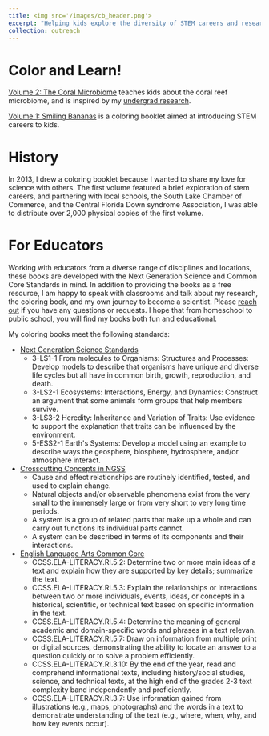 ```yaml
---
title: <img src='/images/cb_header.png'>
excerpt: "Helping kids explore the diversity of STEM careers and research."
collection: outreach
---
```

# Color and Learn!
[Volume 2: The Coral Microbiome](/files/cb_coralmicrobiome.pdf) teaches kids about the coral reef microbiome, and is inspired by my [undergrad research](http://www.sciencemaya.com/portfolio/2_coralmicrobiome/).

[Volume 1: Smiling Bananas](/files/SB_coloringbook.pdf) is a coloring booklet aimed at introducing STEM careers to kids.

# History
In 2013, I drew a coloring booklet because I wanted to share my love for science with others. The first volume featured a brief exploration of stem careers, and partnering with local schools, the South Lake Chamber of Commerce, and the Central Florida Down syndrome Association, I was able to distribute over 2,000 physical copies of the first volume.

# For Educators
Working with educators from a diverse range of disciplines and locations, these books are developed with the Next Generation Science and Common Core Standards in mind. In addition to providing the books as a free resource, I am happy to speak with classrooms and talk about my research, the coloring book, and my own journey to become a scientist. Please [reach out](mailto:maya_weissman@brown.edu) if you have any questions or requests. I hope that from homeschool to public school, you will find my books both fun and educational.

My coloring books meet the following standards:
* [Next Generation Science Standards](https://www.nextgenscience.org/search-standards?keys=&tid%5B%5D=102)
  * 3-LS1-1 From molecules to Organisms: Structures and Processes: Develop models to describe that organisms have unique and diverse life cycles but all have in common birth, growth, reproduction, and death.
  * 3-LS2-1 Ecosystems: Interactions, Energy, and Dynamics: Construct an argument that some animals form groups that help members survive.
  * 3-LS3-2 Heredity: Inheritance and Variation of Traits: Use evidence to support the explanation that traits can be influenced by the environment.
  * 5-ESS2-1 Earth's Systems: Develop a model using an example to describe ways the geosphere, biosphere, hydrosphere, and/or atmosphere interact.
* [Crosscutting Concepts in NGSS](https://static.nsta.org/ngss/MatrixOfCrosscuttingConcepts.pdf)
  * Cause and effect relationships are routinely identified, tested, and used to explain change. 
  * Natural objects and/or observable phenomena exist from the very small to the immensely large or from very short to very long time periods.
  * A system is a group of related parts that make up a whole and can carry out functions its individual parts cannot.
  * A system can be described in terms of its components and their interactions.
* [English Language Arts Common Core](http://www.corestandards.org/ELA-Literacy/RI/5/)
  * CCSS.ELA-LITERACY.RI.5.2: Determine two or more main ideas of a text and explain how they are supported by key details; summarize the text.
  * CCSS.ELA-LITERACY.RI.5.3: Explain the relationships or interactions between two or more individuals, events, ideas, or concepts in a historical, scientific, or technical text based on specific information in the text.
  * CCSS.ELA-LITERACY.RI.5.4: Determine the meaning of general academic and domain-specific words and phrases in a text relevan.
  * CCSS.ELA-LITERACY.RI.5.7: Draw on information from multiple print or digital sources, demonstrating the ability to locate an answer to a question quickly or to solve a problem efficiently.
  * CCSS.ELA-LITERACY.RI.3.10: By the end of the year, read and comprehend informational texts, including history/social studies, science, and technical texts, at the high end of the grades 2-3 text complexity band independently and proficiently.
  * CCSS.ELA-LITERACY.RI.3.7: Use information gained from illustrations (e.g., maps, photographs) and the words in a text to demonstrate understanding of the text (e.g., where, when, why, and how key events occur).

